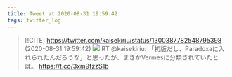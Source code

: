 ```yaml
---
title: Tweet at 2020-08-31 19:59:42
tags: twitter_log
---
```


> [!CITE] https://twitter.com/kaisekiriu/status/1300387782548795398 (2020-08-31 19:59:42)
> ![](https://twitter.com/kaisekiriu/status/1300387782548795398)
> RT @kaisekiriu: 「初版だし、Paradoxaに入れられたんだろうな」と思ったが、まさかVermesに分類されていたとは。 https://t.co/3xm9fzzS1b
